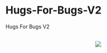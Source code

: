 # Hugs-For-Bugs-V2
Hugs For Bugs V2

<br clear="both">

<div align="center">
  <img height="" src="https://s8.uupload.ir/files/hugs_for_bugs_ze8q.png"  />
</div>

###
